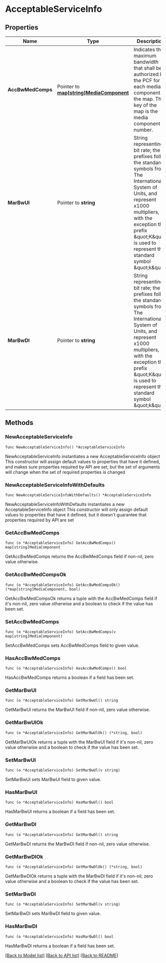 # AcceptableServiceInfo

## Properties

Name | Type | Description | Notes
------------ | ------------- | ------------- | -------------
**AccBwMedComps** | Pointer to [**map[string]MediaComponent**](MediaComponent.md) | Indicates the maximum bandwidth that shall be authorized by the PCF for each media component of the map. The key of the map is the media component number. | [optional] 
**MarBwUl** | Pointer to **string** | String representing a bit rate; the prefixes follow the standard symbols from The International System of Units, and represent x1000 multipliers, with the exception that prefix \&quot;K\&quot; is used to represent the standard symbol \&quot;k\&quot;.  | [optional] 
**MarBwDl** | Pointer to **string** | String representing a bit rate; the prefixes follow the standard symbols from The International System of Units, and represent x1000 multipliers, with the exception that prefix \&quot;K\&quot; is used to represent the standard symbol \&quot;k\&quot;.  | [optional] 

## Methods

### NewAcceptableServiceInfo

`func NewAcceptableServiceInfo() *AcceptableServiceInfo`

NewAcceptableServiceInfo instantiates a new AcceptableServiceInfo object
This constructor will assign default values to properties that have it defined,
and makes sure properties required by API are set, but the set of arguments
will change when the set of required properties is changed

### NewAcceptableServiceInfoWithDefaults

`func NewAcceptableServiceInfoWithDefaults() *AcceptableServiceInfo`

NewAcceptableServiceInfoWithDefaults instantiates a new AcceptableServiceInfo object
This constructor will only assign default values to properties that have it defined,
but it doesn't guarantee that properties required by API are set

### GetAccBwMedComps

`func (o *AcceptableServiceInfo) GetAccBwMedComps() map[string]MediaComponent`

GetAccBwMedComps returns the AccBwMedComps field if non-nil, zero value otherwise.

### GetAccBwMedCompsOk

`func (o *AcceptableServiceInfo) GetAccBwMedCompsOk() (*map[string]MediaComponent, bool)`

GetAccBwMedCompsOk returns a tuple with the AccBwMedComps field if it's non-nil, zero value otherwise
and a boolean to check if the value has been set.

### SetAccBwMedComps

`func (o *AcceptableServiceInfo) SetAccBwMedComps(v map[string]MediaComponent)`

SetAccBwMedComps sets AccBwMedComps field to given value.

### HasAccBwMedComps

`func (o *AcceptableServiceInfo) HasAccBwMedComps() bool`

HasAccBwMedComps returns a boolean if a field has been set.

### GetMarBwUl

`func (o *AcceptableServiceInfo) GetMarBwUl() string`

GetMarBwUl returns the MarBwUl field if non-nil, zero value otherwise.

### GetMarBwUlOk

`func (o *AcceptableServiceInfo) GetMarBwUlOk() (*string, bool)`

GetMarBwUlOk returns a tuple with the MarBwUl field if it's non-nil, zero value otherwise
and a boolean to check if the value has been set.

### SetMarBwUl

`func (o *AcceptableServiceInfo) SetMarBwUl(v string)`

SetMarBwUl sets MarBwUl field to given value.

### HasMarBwUl

`func (o *AcceptableServiceInfo) HasMarBwUl() bool`

HasMarBwUl returns a boolean if a field has been set.

### GetMarBwDl

`func (o *AcceptableServiceInfo) GetMarBwDl() string`

GetMarBwDl returns the MarBwDl field if non-nil, zero value otherwise.

### GetMarBwDlOk

`func (o *AcceptableServiceInfo) GetMarBwDlOk() (*string, bool)`

GetMarBwDlOk returns a tuple with the MarBwDl field if it's non-nil, zero value otherwise
and a boolean to check if the value has been set.

### SetMarBwDl

`func (o *AcceptableServiceInfo) SetMarBwDl(v string)`

SetMarBwDl sets MarBwDl field to given value.

### HasMarBwDl

`func (o *AcceptableServiceInfo) HasMarBwDl() bool`

HasMarBwDl returns a boolean if a field has been set.


[[Back to Model list]](../README.md#documentation-for-models) [[Back to API list]](../README.md#documentation-for-api-endpoints) [[Back to README]](../README.md)


